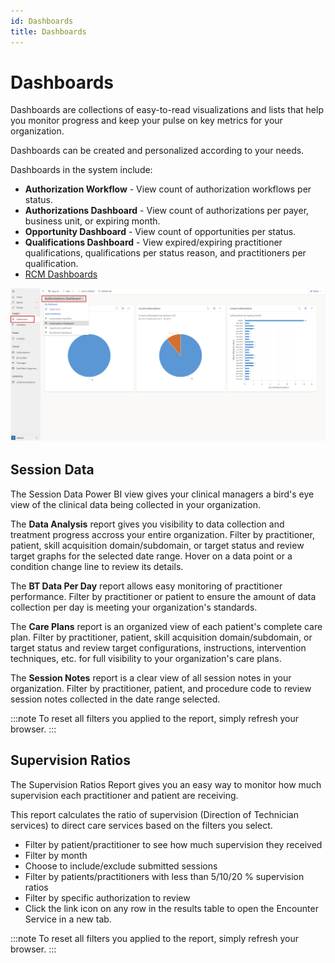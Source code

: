 ```yaml
---
id: Dashboards
title: Dashboards
---
```

# Dashboards

Dashboards are collections of easy-to-read visualizations and lists that help you monitor progress and keep your pulse on key metrics for your organization.

Dashboards can be created and personalized according to your needs. 

Dashboards in the system include:

- **Authorization Workflow** - View count of authorization workflows per status.
- **Authorizations Dashboard** - View count of authorizations per payer, business unit, or expiring month.
- **Opportunity Dashboard** - View count of opportunities per status.
- **Qualifications Dashboard** - View expired/expiring practitioner qualifications, qualifications per status reason, and practitioners per qualification.
- [RCM Dashboards](../RCM/RCMDashboards.md)

 <img src ="/img/dashboards.png " width="650"/>

## Session Data

The Session Data Power BI view gives your clinical managers a bird's eye view of the clinical data being collected in your organization.

The **Data Analysis** report gives you visibility to data collection and treatment progress accross your entire organization. Filter by practitioner, patient, skill acquisition domain/subdomain, or target status and review target graphs for the selected date range. Hover on a data point or a condition change line to review its details.

The **BT Data Per Day** report allows easy monitoring of practitioner performance. Filter by practitioner or patient to ensure the amount of data collection per day is meeting your organization's standards.

The **Care Plans** report is an organized view of each patient's complete care plan. Filter by practitioner, patient, skill acquisition domain/subdomain, or target status and review target configurations, instructions, intervention techniques, etc. for full visibility to your organization's care plans.

The **Session Notes** report is a clear view of all session notes in your organization. Filter by practitioner, patient, and procedure code to review session notes collected in the date range selected.

:::note
To reset all filters you applied to the report, simply refresh your browser.
:::

## Supervision Ratios
The Supervision Ratios Report gives you an easy way to monitor how much supervision each practitioner and patient are receiving.

This report calculates the ratio of supervision (Direction of Technician services) to direct care services based on the filters you select.

- Filter by patient/practitioner to see how much supervision they received
- Filter by month
- Choose to include/exclude submitted sessions
- Filter by patients/practitioners with less than 5/10/20 % supervision ratios
- Filter by specific authorization to review
- Click the link icon on any row in the results table to open the Encounter Service in a new tab.

:::note
To reset all filters you applied to the report, simply refresh your browser.
:::
